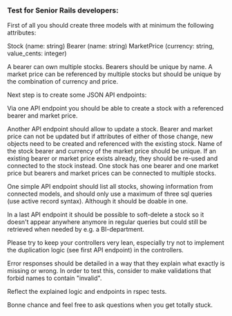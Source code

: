### Test for Senior Rails developers:

First of all you should create three models with at minimum the following attributes:

Stock (name: string)
Bearer (name: string)
MarketPrice (currency: string, value_cents: integer)

A bearer can own multiple stocks. Bearers should be unique by name. A market price can be referenced by multiple stocks but should be unique by the combination of currency and price.

Next step is to create some JSON API endpoints:

Via one API endpoint you should be able to create a stock with a referenced bearer and market price.

Another API endpoint should allow to update a stock. Bearer and market price can not be updated but if attributes of either of those change, new objects need to be created and referenced with the existing stock. Name of the stock bearer and currency of the market price should be unique. If an existing bearer or market price exists already, they should be re-used and connected to the stock instead. One stock has one bearer and one market price but bearers and market prices can be connected to multiple stocks.

One simple API endpoint should list all stocks, showing information from connected models, and should only use a maximum of three sql queries (use active record syntax). Although it should be doable in one.

In a last API endpoint it should be possible to soft-delete a stock so it doesn't appear anywhere anymore in regular queries but could still be retrieved when needed by e.g. a BI-department.

Please try to keep your controllers very lean, especially try not to implement the duplication logic (see first API endpoint) in the controllers.

Error responses should be detailed in a way that they explain what exactly is missing or wrong. In order to test this, consider to make validations that forbid names to contain "invalid".

Reflect the explained logic and endpoints in rspec tests.

Bonne chance and feel free to ask questions when you get totally stuck.
